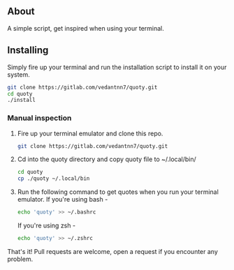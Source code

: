 ## About
A simple script, get inspired when using your terminal.

## Installing
Simply fire up your terminal and run the installation script to install it on your system.
```bash 
git clone https://gitlab.com/vedantnn7/quoty.git
cd quoty
./install
```

### Manual inspection
1. Fire up your terminal emulator and clone this repo.
   ```bash
   git clone https://gitlab.com/vedantnn7/quoty.git
   ```
2. Cd into the quoty directory and copy quoty file to ~/.local/bin/
   ```bash
   cd quoty
   cp ./quoty ~/.local/bin
   ```
3. Run the following command to get quotes when you run your terminal emulator.
   If you're using bash - 
   ```bash
   echo 'quoty' >> ~/.bashrc
   ```
   If you're using zsh -
   ```zsh
   echo 'quoty' >> ~/.zshrc
   ```
That's it! Pull requests are welcome, open a request if you encounter any problem.
